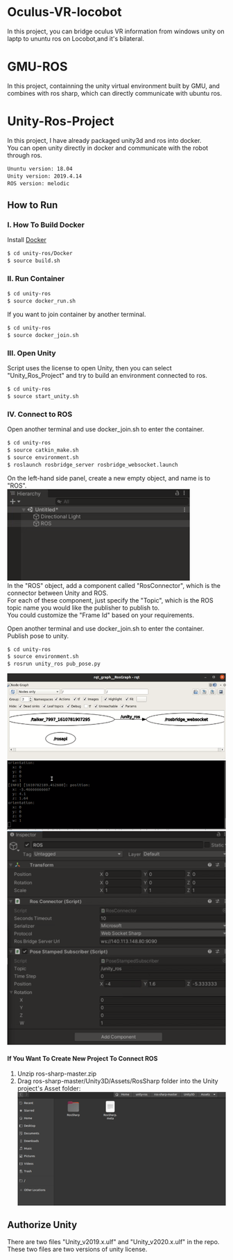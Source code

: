 # Oculus-VR-locobot
In this project, you can bridge oculus VR information from windows unity on laptp to ununtu ros on Locobot,and it's bilateral.  

# GMU-ROS 
In this project, containning the unity virtual environment built by GMU, and combines with ros sharp, which can directly communicate with ubuntu ros.


# Unity-Ros-Project 
In this project, I have already packaged unity3d and ros into docker.  
You can open unity directly in docker and communicate with the robot through ros.  
```bash
Ununtu version: 18.04 
Unity version: 2019.4.14
ROS version: melodic
```  
## How to Run    
      
### I. How To Build Docker
Install [Docker](https://docs.docker.com/install/linux/docker-ce/ubuntu/)  

```bash
$ cd unity-ros/Docker
$ source build.sh
```

### II. Run Container
```bash
$ cd unity-ros
$ source docker_run.sh
```  
If you want to join container by another terminal.  
```bash
$ cd unity-ros
$ source docker_join.sh
``` 

### III. Open Unity
Script uses the license to open Unity, then you can select "Unity_Ros_Project" and try to build an environment connected to ros.  

```bash
$ cd unity-ros
$ source start_unity.sh
``` 
### IV. Connect to ROS
Open another terminal and use docker_join.sh to enter the container. 

```bash
$ cd unity-ros
$ source catkin_make.sh
$ source environment.sh
$ roslaunch rosbridge_server rosbridge_websocket.launch
```   
On the left-hand side panel, create a new empty object, and name is to "ROS".  
![1](figure/1.png)  
In the "ROS" object, add a component called "RosConnector", which is the connector between Unity and ROS.  
For each of these component, just specify the "Topic", which is the ROS topic name you would like the publisher to publish to.   
You could customize the "Frame Id" based on your requirements.    
  
Open another terminal and use docker_join.sh to enter the container.  
Publish pose to unity.   
```bash
$ cd unity-ros
$ source environment.sh
$ rosrun unity_ros pub_pose.py
```   
![2](figure/2.png)  
![3](figure/3.png) 
![4](figure/4.png)  
  
#### If You Want To Create New Project To Connect ROS
 1. Unzip ros-sharp-master.zip
 2. Drag ros-sharp-master/Unity3D/Assets/RosSharp folder into the Unity project's Asset folder:  
 ![5](figure/5.png)


## Authorize Unity
There are two files "Unity_v2019.x.ulf" and "Unity_v2020.x.ulf" in the repo.
These two files are two versions of unity license.